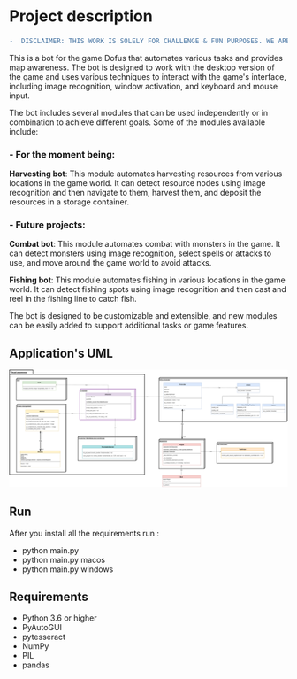 # Project description
```diff
-  DISCLAIMER: THIS WORK IS SOLELY FOR CHALLENGE & FUN PURPOSES. WE ARE NOT RESPONSIBLE FOR ANY MISUSE. 
```
This is a bot for the game Dofus that automates various tasks and provides map awareness. The bot is designed to work with the desktop version of the game and uses various techniques to interact with the game's interface, including image recognition, window activation, and keyboard and mouse input.
  
The bot includes several modules that can be used independently or in combination to achieve different goals. Some of the modules available include:  

### -  For the moment being:

**Harvesting bot**: This module automates harvesting resources from various locations in the game world. It can detect resource nodes using image recognition and then navigate to them, harvest them, and deposit the resources in a storage container.



### - Future projects: 

**Combat bot**: This module automates combat with monsters in the game. It can detect monsters using image recognition, select spells or attacks to use, and move around the game world to avoid attacks.

**Fishing bot**: This module automates fishing in various locations in the game world. It can detect fishing spots using image recognition and then cast and reel in the fishing line to catch fish.

The bot is designed to be customizable and extensible, and new modules can be easily added to support additional tasks or game features.

## Application's UML
![plot](./data/images/uml_v1.png)

## Run
After you install all the requirements run :<br>
- python main.py          
- python main.py macos
- python main.py windows

## Requirements
- Python 3.6 or higher  
- PyAutoGUI  
- pytesseract  
- NumPy  
- PIL  
- pandas  
